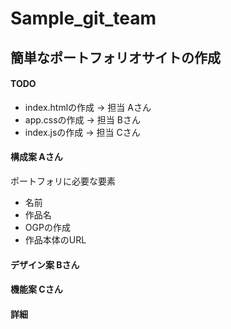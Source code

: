 # Sample_git_team

## 簡単なポートフォリオサイトの作成
#### TODO

* index.htmlの作成 -> 担当 Aさん
* app.cssの作成 -> 担当 Bさん
* index.jsの作成 -> 担当 Cさん

#### 構成案 Aさん
ポートフォリに必要な要素
- 名前
- 作品名
- OGPの作成
- 作品本体のURL

#### デザイン案 Bさん


#### 機能案 Cさん


#### 詳細

